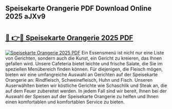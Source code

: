 ## Speisekarte Orangerie PDF Download Online 2025 aJXv9

# <h2><a href="http://gc6vh0.nevu.top/?p=Speisekarte+Orangerie">🔗 👉🔴 Speisekarte Orangerie 2025 PDF</a></h2>

[![Speisekarte Orangerie 2025 PDF](https://i.imgur.com/dBaPXMq.png)](http://gc6vh0.nevu.top/?p=Speisekarte+Orangerie)
Ein Essensmenü ist nicht nur eine Liste von Gerichten, sondern auch die Kunst, ein Gericht zu kreieren, das Ihnen gefallen wird. Unsere Cafeteria bietet leichte und frische Salate, die Sie im speziellen Menübereich finden können. Für diejenigen, die Fleisch mögen, bieten wir eine umfangreiche Auswahl an Gerichten auf der Speisekarte Orangerie an: Rindfleisch, Schweinefleisch, Huhn und Fisch. Unseren Auserwählten bieten wir köstliche Gerichte wie Schaschlik und Steak an, die auf dem Feuer zubereitet werden. In jedem Fall sind wir bereit, Ihnen bei der Auswahl der Speisen auf der Speisekarte Orangerie zu helfen und Ihnen einen komfortablen und komfortablen Service zu bieten.
